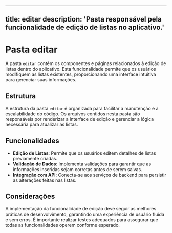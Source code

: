 
---
title: editar
description: 'Pasta responsável pela funcionalidade de edição de listas no aplicativo.'
---

# Pasta editar

A pasta `editar` contém os componentes e páginas relacionados à edição de listas dentro do aplicativo. Esta funcionalidade permite que os usuários modifiquem as listas existentes, proporcionando uma interface intuitiva para gerenciar suas informações.

## Estrutura

A estrutura da pasta `editar` é organizada para facilitar a manutenção e a escalabilidade do código. Os arquivos contidos nesta pasta são responsáveis por renderizar a interface de edição e gerenciar a lógica necessária para atualizar as listas.

## Funcionalidades

- **Edição de Listas**: Permite que os usuários editem detalhes de listas previamente criadas.
- **Validação de Dados**: Implementa validações para garantir que as informações inseridas sejam corretas antes de serem salvas.
- **Integração com API**: Conecta-se aos serviços de backend para persistir as alterações feitas nas listas.

## Considerações

A implementação da funcionalidade de edição deve seguir as melhores práticas de desenvolvimento, garantindo uma experiência de usuário fluida e sem erros. É importante realizar testes adequados para assegurar que todas as funcionalidades operem conforme esperado.
